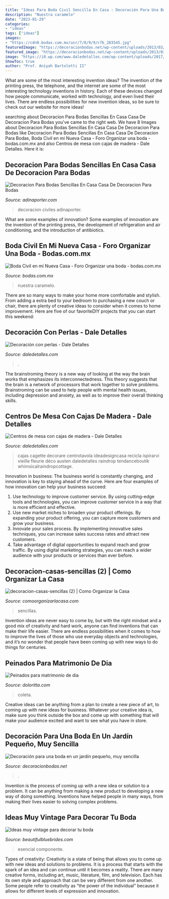 ```yaml
---
title: "Ideas Para Boda Civil Sencilla En Casa : Decoración Para Una Boda En Un Jardín Pequeño, Muy Sencilla"
description: "Nuestra caramelo"
date: "2023-01-29"
categories:
- "ideas"
tags: ["ideas"]
images:
- "https://cdn0.bodas.com.mx/usr/7/8/9/9/cfb_203545.jpg"
featuredImage: "https://decoracionbodas.net/wp-content/uploads/2013/03/decoracion-sencilla-boda-jardin.jpg"
featured_image: "https://decoracionbodas.net/wp-content/uploads/2013/03/decoracion-sencilla-boda-jardin.jpg"
image: "https://i0.wp.com/www.daledetalles.com/wp-content/uploads/2017/05/centros-de-mesa-con-cajas-de-madera15.jpg?resize=504%2C759"
ShowToc: true
author: "Prof. Aniyah Bartoletti II"
---
```



What are some of the most interesting invention ideas?
The invention of the printing press, the telephone, and the internet are some of the most interesting technology inventions in history. Each of these devices changed how people communicate, worked with technology, and even lived their lives. There are endless possibilities for new invention ideas, so be sure to check out our website for more ideas!

	

		
searching about Decoracion Para Bodas Sencillas En Casa Casa De Decoracion Para Bodas you've came to the right web. We have 8 Images about Decoracion Para Bodas Sencillas En Casa Casa De Decoracion Para Bodas like Decoracion Para Bodas Sencillas En Casa Casa De Decoracion Para Bodas, Boda Civil en mi Nueva Casa - Foro Organizar una boda - bodas.com.mx and also Centros de mesa con cajas de madera - Dale Detalles. Here it is:
		
    
## Decoracion Para Bodas Sencillas En Casa Casa De Decoracion Para Bodas

<img loading=lazy src="https://www.adinaporter.com/wp-content/uploads/2019/01/decoracion-para-bodas-sencillas-en-casa-casa-de-decoracion-para-bodas-decoracion-sencilla-para-boda-of-decoracion-para-bodas-sencillas-en-casa.jpg" onerror="this.onerror=null;this.src='https://tse1.mm.bing.net/th?id=OIP.qL_khGUBidjaXScSCwMtJQHaLG&amp;pid=15.1';" alt="Decoracion Para Bodas Sencillas En Casa Casa De Decoracion Para Bodas">

_Source: adinaporter.com_

>decoracion civiles adinaporter. 

	

What are some examples of innovation?
Some examples of innovation are the invention of the printing press, the development of refrigeration and air conditioning, and the introduction of antibiotics.

    
## Boda Civil En Mi Nueva Casa - Foro Organizar Una Boda - Bodas.com.mx

<img loading=lazy src="https://cdn0.bodas.com.mx/usr/7/8/9/9/cfb_203545.jpg" onerror="this.onerror=null;this.src='https://tse2.mm.bing.net/th?id=OIP.24euQQJoKmJgGnyUBdUSJAHaFj&amp;pid=15.1';" alt="Boda Civil en mi Nueva Casa - Foro Organizar una boda - bodas.com.mx">

_Source: bodas.com.mx_

>nuestra caramelo. 

	

There are so many ways to make your home more comfortable and stylish. From adding a extra bed to your bedroom to purchasing a new couch or chair, there are plenty of creative ideas to consider when it comes to home improvement. Here are five of our favoriteDIY projects that you can start this weekend: 

    
## Decoración Con Perlas - Dale Detalles

<img loading=lazy src="https://i0.wp.com/www.daledetalles.com/wp-content/uploads/2017/05/decoracion-con-perlas19.jpg" onerror="this.onerror=null;this.src='https://tse3.mm.bing.net/th?id=OIP.mTmDtYdWt0R27vwAsmY9hAHaLG&amp;pid=15.1';" alt="Decoración con perlas - Dale Detalles">

_Source: daledetalles.com_

>. 

	

The brainstroming theory is a new way of looking at the way the brain works that emphasizes its interconnectedness. This theory suggests that the brain is a network of processors that work together to solve problems. Brainstroming can be used to help people with mental health issues, including depression and anxiety, as well as to improve their overall thinking skills.

    
## Centros De Mesa Con Cajas De Madera - Dale Detalles

<img loading=lazy src="https://i0.wp.com/www.daledetalles.com/wp-content/uploads/2017/05/centros-de-mesa-con-cajas-de-madera15.jpg?resize=504%2C759" onerror="this.onerror=null;this.src='https://tse3.mm.bing.net/th?id=OIP.HHZvlQgg0pfhzIBnDGG4XAHaLJ&amp;pid=15.1';" alt="Centros de mesa con cajas de madera - Dale Detalles">

_Source: daledetalles.com_

>cajas cagette decorare centrotavola ideadesigncasa recicla ispirarvi vieille fleurie déco austen daledetalles raindrop tendanceboutik whimsicalraindropcottage. 

	

Innovation in business:
The business world is constantly changing, and innovation is key to staying ahead of the curve. Here are four examples of how innovation can help your business succeed: 
1. Use technology to improve customer service. By using cutting-edge tools and technologies, you can improve customer service in a way that is more efficient and effective.
2. Use new market niches to broaden your product offerings. By expanding your product offering, you can capture more customers and grow your business. 
3. Innovate your sales process. By implementing innovative sales techniques, you can increase sales success rates and attract new customers. 
4. Take advantage of digital opportunities to expand reach and grow traffic. By using digital marketing strategies, you can reach a wider audience with your products or services than ever before.

    
## Decoracion-casas-sencillas (2) | Como Organizar La Casa

<img loading=lazy src="https://comoorganizarlacasa.com/wp-content/uploads/2017/06/decoracion-casas-sencillas-2.jpg" onerror="this.onerror=null;this.src='https://tse4.mm.bing.net/th?id=OIP.B5AuzBU_wtHuGyx997nZ7AHaFj&amp;pid=15.1';" alt="decoracion-casas-sencillas (2) | Como Organizar la Casa">

_Source: comoorganizarlacasa.com_

>sencillas. 

	

Invention ideas are never easy to come by, but with the right mindset and a good mix of creativity and hard work, anyone can find inventions that can make their life easier. There are endless possibilities when it comes to how to improve the lives of those who use everyday objects and technologies, and it’s no wonder that people have been coming up with new ways to do things for centuries.

    
## Peinados Para Matrimonio De Dia

<img loading=lazy src="https://doloritta.com/images/peinados-para-matrimonio-de-dia/peinados-para-matrimonio-de-dia-33.jpeg" onerror="this.onerror=null;this.src='https://tse2.mm.bing.net/th?id=OIP.ar-AUdp1iwAVEm8DpZwDzAHaKp&amp;pid=15.1';" alt="Peinados para matrimonio de dia">

_Source: doloritta.com_

>coleta. 

	

Creative ideas can be anything from a plan to create a new piece of art, to coming up with new ideas for business. Whatever your creative idea is, make sure you think outside the box and come up with something that will make your audience excited and want to see what you have in store.

    
## Decoración Para Una Boda En Un Jardín Pequeño, Muy Sencilla

<img loading=lazy src="https://decoracionbodas.net/wp-content/uploads/2013/03/decoracion-sencilla-boda-jardin.jpg" onerror="this.onerror=null;this.src='https://tse2.mm.bing.net/th?id=OIP.nnvssgaJxzP6Lyzd6YDu3QHaK6&amp;pid=15.1';" alt="Decoración para una boda en un jardín pequeño, muy sencilla">

_Source: decoracionbodas.net_

>. 

	

Invention is the process of coming up with a new idea or solution to a problem. It can be anything from making a new product to developing a new way of doing something. Inventions have helped people in many ways, from making their lives easier to solving complex problems.

    
## Ideas Muy Vintage Para Decorar Tu Boda

<img loading=lazy src="http://www.beautifulbluebrides.com/wp-content/uploads/2011/07/imagen-26.jpg" onerror="this.onerror=null;this.src='https://tse1.mm.bing.net/th?id=OIP.JfNOp1dwrRvtz6ZD6UJEBAHaKI&amp;pid=15.1';" alt="Ideas muy vintage para decorar tu boda">

_Source: beautifulbluebrides.com_

>esencial componente. 

	

Types of creativity:
Creativity is a state of being that allows you to come up with new ideas and solutions to problems. It is a process that starts with the spark of an idea and can continue until it becomes a reality. There are many creative forms, including art, music, literature, film, and television. Each has its own style and approach that can be very different from one another. Some people refer to creativity as “the power of the individual” because it allows for different levels of expression and innovation.

